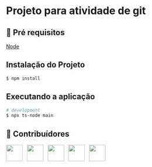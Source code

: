 # Projeto para atividade de git
 
## 🔐 Pré requisitos

<a href="https://nodejs.dev/">Node</a> &nbsp;

## Instalação do Projeto

```bash
$ npm install
```

## Executando a aplicação

```bash
# development
$ npx ts-node main
```

## 🤝 Contribuídores

<a href="https://github.com/angelogluz"><img src="https://github.com/angelogluz.png" width="45" height="45"></a> &nbsp;
<a href="https://github.com/Ulguim"><img src="https://github.com/Ulguim.png" width="45" height="45"></a> &nbsp;
<a href="https://github.com/diegosmc"><img src="https://avatars.githubusercontent.com/u/5942220?v=4" width="45" height="45"></a> &nbsp;
<a href="https://github.com/NicolasBrito6"><img src="https://avatars.githubusercontent.com/u/87679319?v=4" width="45" height="45"></a> &nbsp;
<a href="https://github.com/Paiva07"><img src="https://avatars.githubusercontent.com/u/89980056?v=4" width="45" height="45"></a> &nbsp;
